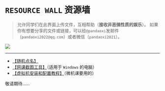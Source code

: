 # `RESOURCE WALL` 资源墙
> 允许同学们在此界面上传文件，互相帮助（**接收非恶搞性质的娱乐**）。
> 如果你有想要分享的文件或链接，可以给`@pandaoxi`发邮件（`pandaoxi2022@qq.com`）或者微信（`pandaoxi2021`）。

![](https://2022-14.github.io/files/images/e3y4O.gif)

---

- [【随机点名】](https://2022-14.github.io/wall/resource/name/)
- [【网课截图工具】](https://www.zybuluo.com/pandaoxi2022/note/2412946)（适用于 `Windows` 的电脑）
- [【虚拟机安装和配置教程】](https://pandaoxi.blog.csdn.net/article/details/127822217)（微机课要用的）

敬请期待……
